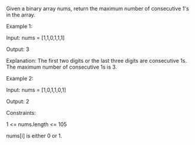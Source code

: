 Given a binary array nums, return the maximum number of consecutive 1's in the array.


Example 1:

Input: nums = [1,1,0,1,1,1]

Output: 3

Explanation: The first two digits or the last three digits are consecutive 1s. The maximum number of consecutive 1s is 3.


Example 2:

Input: nums = [1,0,1,1,0,1]

Output: 2

 
Constraints:

1 <= nums.length <= 105

nums[i] is either 0 or 1.